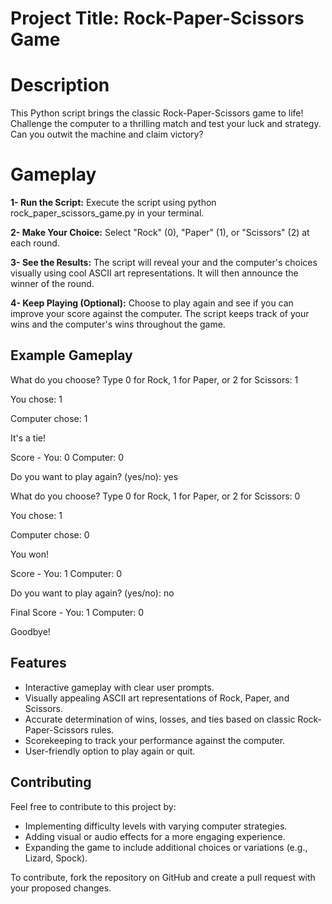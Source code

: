 # Project Title: Rock-Paper-Scissors Game

# Description
This Python script brings the classic Rock-Paper-Scissors game to life! Challenge the computer to a thrilling match and test your luck and strategy. Can you outwit the machine and claim victory?

# Gameplay
**1- Run the Script:** Execute the script using python rock_paper_scissors_game.py in your terminal.

**2- Make Your Choice:** Select "Rock" (0), "Paper" (1), or "Scissors" (2) at each round.

**3- See the Results:** The script will reveal your and the computer's choices visually using cool ASCII art representations. It will then announce the winner of the round.

**4- Keep Playing (Optional):** Choose to play again and see if you can improve your score against the computer. The script keeps track of your wins and the computer's wins throughout the game.

## Example Gameplay
What do you choose? Type 0 for Rock, 1 for Paper, or 2 for Scissors: 1

You chose: 1

Computer chose: 1

It's a tie!

Score - You: 0 Computer: 0

Do you want to play again? (yes/no): yes

What do you choose? Type 0 for Rock, 1 for Paper, or 2 for Scissors: 0

You chose: 1 

Computer chose: 0 

You won!

Score - You: 1 Computer: 0

Do you want to play again? (yes/no): no

Final Score - You: 1 Computer: 0

Goodbye!

## Features
- Interactive gameplay with clear user prompts.
- Visually appealing ASCII art representations of Rock, Paper, and Scissors.
- Accurate determination of wins, losses, and ties based on classic Rock-Paper-Scissors rules.
- Scorekeeping to track your performance against the computer.
- User-friendly option to play again or quit.

## Contributing
Feel free to contribute to this project by:

- Implementing difficulty levels with varying computer strategies.
- Adding visual or audio effects for a more engaging experience.
- Expanding the game to include additional choices or variations (e.g., Lizard, Spock).

To contribute, fork the repository on GitHub and create a pull request with your proposed changes.
